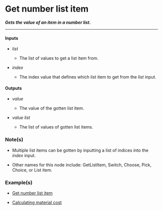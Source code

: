 # Get number list item

**_Gets the value of an item in a number list._**

---


#### Inputs

* _list_

  * The list of values to get a list item from.

* _index_

  * The index value that defines which list item to get from the _list_ input.


#### Outputs

* _value_

  * The value of the gotten list item.

* _value list_

  * The list of values of gotten list items.


### Note(s)

* Multiple list items can be gotten by inputting a list of indices into the _index_ input.

* Other names for this node include: GetListItem, Switch, Choose, Pick, Choice, or List item.


### Example(s)

* <a href="https://creator.trimble.com/graph?assetURI=whp:66a5b8cd-ee91-43ab-9b6b-399ed35ea4ee&version=latest" target="_blank">Get number list item</a>

* <a href="https://creator.trimble.com/graph?assetURI=whp:f74b8b91-bc4e-4caa-ad7d-77a9aed23178&version=latest" target="_blank">Calculating material cost</a>
